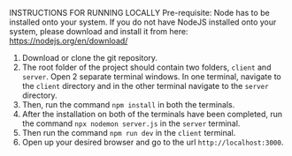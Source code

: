 INSTRUCTIONS FOR RUNNING LOCALLY
Pre-requisite: Node has to be installed onto your system. If you do not have NodeJS installed onto your system, please download and install it from here: https://nodejs.org/en/download/

1. Download or clone the git repository.
2. The root folder of the project should contain two folders, `client` and `server`. Open 2 separate terminal windows. In one terminal, navigate to the `client` directory and in the other terminal navigate to the `server` directory.
3. Then, run the command `npm install` in both the terminals.
4. After the installation on both of the terminals have been completed, run the command `npx nodemon server.js` in the `server` terminal.
5. Then run the command `npm run dev` in the `client` terminal.
6. Open up your desired browser and go to the url `http://localhost:3000`.
